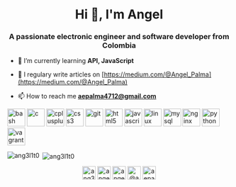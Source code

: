<h1 align="center">Hi 👋, I'm Angel</h1>
<h3 align="center">A passionate electronic engineer and software developer from Colombia</h3>

- 🌱 I’m currently learning **API, JavaScript**

- 📝 I regulary write articles on [https://medium.com/@Angel_Palma](https://medium.com/@Angel_Palma)

- 📫 How to reach me **aepalma4712@gmail.com**

<p align="left"><img src="https://www.vectorlogo.zone/logos/gnu_bash/gnu_bash-icon.svg" alt="bash" width="40" height="40"/> <img src="https://devicons.github.io/devicon/devicon.git/icons/c/c-original.svg" alt="c" width="40" height="40"/> <img src="https://devicons.github.io/devicon/devicon.git/icons/cplusplus/cplusplus-original.svg" alt="cplusplus" width="40" height="40"/> <img src="https://devicons.github.io/devicon/devicon.git/icons/css3/css3-original-wordmark.svg" alt="css3" width="40" height="40"/> <img src="https://www.vectorlogo.zone/logos/git-scm/git-scm-icon.svg" alt="git" width="40" height="40"/> <img src="https://devicons.github.io/devicon/devicon.git/icons/html5/html5-original-wordmark.svg" alt="html5" width="40" height="40"/> <img src="https://devicons.github.io/devicon/devicon.git/icons/javascript/javascript-original.svg" alt="javascript" width="40" height="40"/> <img src="https://devicons.github.io/devicon/devicon.git/icons/linux/linux-original.svg" alt="linux" width="40" height="40"/> <img src="https://devicons.github.io/devicon/devicon.git/icons/mysql/mysql-original-wordmark.svg" alt="mysql" width="40" height="40"/> <img src="https://devicons.github.io/devicon/devicon.git/icons/nginx/nginx-original.svg" alt="nginx" width="40" height="40"/> <img src="https://devicons.github.io/devicon/devicon.git/icons/python/python-original.svg" alt="python" width="40" height="40"/> <img src="https://www.vectorlogo.zone/logos/vagrantup/vagrantup-icon.svg" alt="vagrant" width="40" height="40"/></p>

<p><img align="left" src="https://github-readme-stats.vercel.app/api/top-langs/?username=ang3l1t0&layout=compact" alt="ang3l1t0" /></p>

<p>&nbsp;<img align="center" src="https://github-readme-stats.vercel.app/api?username=ang3l1t0&show_icons=true" alt="ang3l1t0" /></p>

<p align="center">
<a href="https://twitter.com/ang3lp" target="blank"><img align="center" src="https://cdn.jsdelivr.net/npm/simple-icons@3.0.1/icons/twitter.svg" alt="ang3lp" height="30" width="30" /></a>
<a href="https://linkedin.com/in/angel palma martinez" target="blank"><img align="center" src="https://cdn.jsdelivr.net/npm/simple-icons@3.0.1/icons/linkedin.svg" alt="angel palma martinez" height="30" width="30" /></a>
<a href="https://stackoverflow.com/users/angel palma" target="blank"><img align="center" src="https://cdn.jsdelivr.net/npm/simple-icons@3.0.1/icons/stackoverflow.svg" alt="angel palma" height="30" width="30" /></a>
<a href="https://medium.com/@angel_palma" target="blank"><img align="center" src="https://cdn.jsdelivr.net/npm/simple-icons@3.0.1/icons/medium.svg" alt="@angel_palma" height="30" width="30" /></a>
<a href="https://www.hackerrank.com/aepalma4712" target="blank"><img align="center" src="https://cdn.jsdelivr.net/npm/simple-icons@3.0.1/icons/hackerrank.svg" alt="aepalma4712" height="30" width="30" /></a>
</p>
